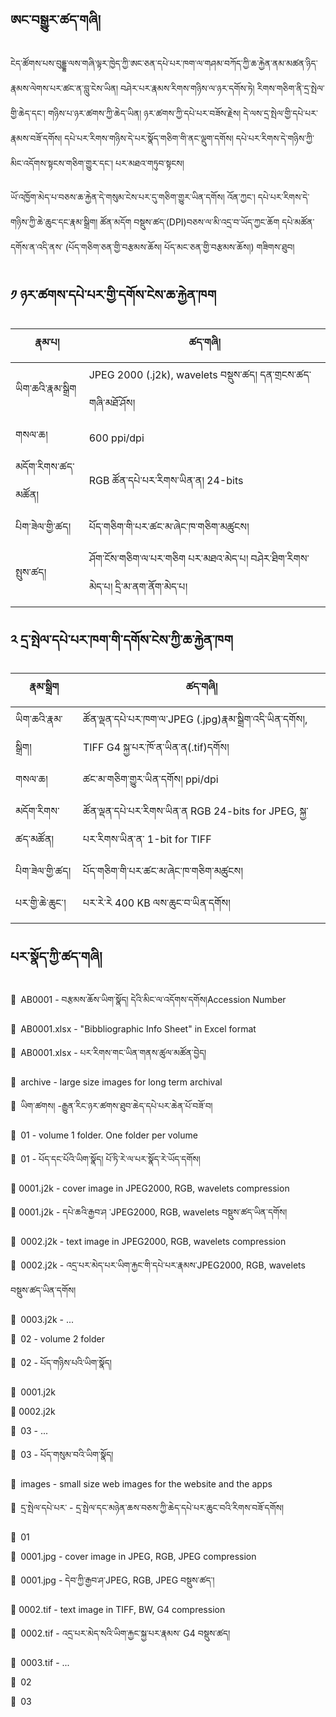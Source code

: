 
## ཨང་བསྒྱུར་ཚད་གཞི།

ངེད་ཚོགས་པས་བུདྡྷ་ལས་གཞི་ལྟར་ཁྱེད་ཀྱི་ཨང་ཅན་དཔེ་པར་ཁག་ལ་གཤམ་བཀོད་ཀྱི་ཆ་རྐྱེན་ནམ་མཚན་ཉིད་རྣམས་ལེགས་པར་ཚང་ན་བླུ་ངེས་ཡིན། བཤེར་པར་རྣམས་རིགས་གཉིས་ལ་ཉར་དགོས་ཏེ། རིགས་གཅིག་ནི་དྲ་སྤེལ་གྱི་ཆེད་དང་། གཉིས་པ་ཉར་ཚགས་ཀྱི་ཆེད་ཡིན། ཉར་ཚགས་ཀྱི་དཔེ་པར་བཟོས་རྗེས། དེ་ལས་དྲ་སྤེལ་གྱི་དཔེ་པར་རྣམས་བཟོ་དགོས། དཔེ་པར་རིགས་གཉིས་དེ་པར་སྣོད་གཅིག་གི་ནང་ལྡུག་དགོས། དཔེ་པར་རིགས་དེ་གཉིས་ཀྱི་མིང་འདོགས་སྟངས་གཅིག་གྱུར་དང་། པར་མཐའ་གཏུབ་སྟངས།

ཡོ་འཁྱོག་མེད་པ་བཅས་ཆ་རྐྱེན་དེ་གསུམ་ངེས་པར་དུ་གཅིག་གྱུར་ཡིན་དགོས། འོན་ཀྱང་། དཔེ་པར་རིགས་དེ་གཉིས་ཀྱི་ཆེ་ཆུང་དང་རྣམ་སྒྲིག། ཚོན་མདོག བསྡུས་ཚད་(DPI)བཅས་ལ་མི་འདྲ་བ་ཡོད་ཀྱང་ཆོག དཔེ་མཚོན་དགོས་ན་འདི་ནས་ (པོད་གཅིག་ཅན་གྱི་བརྩམས་ཆོས། པོད་མང་ཅན་གྱི་བརྩམས་ཆོས།) གཟིགས་ཐུབ།

## ༡ ཉར་ཚགས་དཔེ་པར་གྱི་དགོས་ངེས་ཆ་རྐྱེན་ཁག

| རྣམ་པ། |	ཚད་གཞི། |
| --- | --- |
| ཡིག་ཆའི་རྣམ་སྒྲིག | JPEG 2000 (.j2k), wavelets བསྡུས་ཚད། དན་གྲངས་ཚད་གཞི་མཐོ་ཤོས། |
| གསལ་ཆ། |600 ppi/dpi |
| མདོག་རིགས་ཚད་མཚོན། | RGB ཚོན་དཔེ་པར་རིགས་ཡིན་ན། 24-bits |
| པིག་ཟེལ་གྱི་ཚད། | པོད་གཅིག་གི་པར་ཚང་མ་ཞེང་ཁ་གཅིག་མཚུངས། |
| སྤུས་ཚད། |	ཤོག་ངོས་གཅིག་ལ་པར་གཅིག པར་མཐའ་མེད་པ། བཤེར་ཐིག་རིགས་མེད་པ། དྲི་མ་ནག་ནོག་མེད་པ། |

## ༢ དྲ་སྤེལ་དཔེ་པར་ཁག་གི་དགོས་ངེས་ཀྱི་ཆ་རྐྱེན་ཁག

| རྣམ་སྒྲིག | ཚད་གཞི། |
| --- | --- |
| ཡིག་ཆའི་རྣམ་སྒྲིག།| ཚོན་ལྡན་དཔེ་པར་ཁག་ལ་JPEG (.jpg)རྣམ་སྒྲིག་འདི་ཡིན་དགོས།, TIFF G4 སྐྱ་པར་ཁོ་ན་ཡིན་ན(.tif)དགོས། |
| གསལ་ཆ། | ཚང་མ་གཅིག་གྱུར་ཡིན་དགོས། ppi/dpi |
| མདོག་རིགས་ཚད་མཚོན། | ཚོན་ལྡན་དཔེ་པར་རིགས་ཡིན་ན RGB 24-bits for JPEG, སྐྱ་པར་རིགས་ཡིན་ན་ 1-bit for TIFF |
| པིག་ཟེལ་གྱི་ཚད།	| པོད་གཅིག་གི་པར་ཚང་མ་ཞེང་ཁ་གཅིག་མཚུངས། |
| པར་གྱི་ཆེ་ཆུང་། |	པར་རེ་རེ 400 KB ལས་ཆུང་བ་ཡིན་དགོས། |

## པར་སྣོད་ཀྱི་ཚད་གཞི།

📂 AB0001 - བརྩམས་ཆོས་ཡིག་སྣོད། དེའི་མིང་ལ་འདོགས་དགོས།Accession Number

📂 AB0001.xlsx - "Bibbliographic Info Sheet" in Excel format

📂 AB0001.xlsx - པར་རིགས་གང་ཡིན་གནས་ཚུལ་མཚོན་བྱེད།

📂 archive - large size images for long term archival

📂 ཡིག་ཚགས། -རྒྱུན་རིང་ཉར་ཚགས་ཐུབ་ཆེད་དཔེ་པར་ཆེན་པོ་བཟོ་བ།

📂 01 - volume 1 folder. One folder per volume

📂 01 - པོད་དང་པོའི་ཡིག་སྣོད། པོ་ཏི་རེ་ལ་པར་སྣོད་རེ་ཡོད་དགོས།

📂 0001.j2k - cover image in JPEG2000, RGB, wavelets compression

📂 0001.j2k - དཔེ་ཆའི་རྒྱབ་ཤ ་JPEG2000, RGB, wavelets བསྡུས་ཚད་ཡིན་དགོས།

📂 0002.j2k - text image in JPEG2000, RGB, wavelets compression

📂 0002.j2k - འདྲ་པར་མེད་པར་ཡིག་རྐྱང་གི་དཔེ་པར་རྣམས་JPEG2000, RGB, wavelets བསྡུས་ཚད་ཡིན་དགོས།

📂 0003.j2k - ...

📂 02 - volume 2 folder

📂 02 - པོད་གཉིས་པའི་ཡིག་སྣོད།

📂 0001.j2k

📂 0002.j2k

📁 03 - ...

📁 03 - པོད་གསུམ་བའི་ཡིག་སྣོད།

📂 images - small size web images for the website and the apps

📂 དྲ་སྤེལ་དཔེ་པར་ - དྲ་སྤེལ་དང་མཉེན་ཆས་བཅས་ཀྱི་ཆེད་དཔེ་པར་ཆུང་བའི་རིགས་བཟོ་དགོས།

📂 01

📂 0001.jpg - cover image in JPEG, RGB, JPEG compression

📂 0001.jpg - དེབ་ཀྱི་རྒྱབ་ཤ་JPEG, RGB, JPEG བསྡུས་ཚད་།

📂 0002.tif - text image in TIFF, BW, G4 compression

📂 0002.tif - འདྲ་པར་མེད་སའི་ཡིག་རྐྱང་སྐྱ་པར་རྣམས་ G4 བསྡུས་ཚད།

📂 0003.tif - ...

📁 02

📁 03

